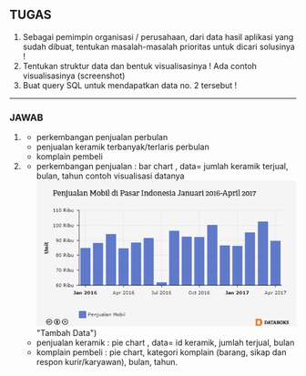 ## TUGAS
1. Sebagai pemimpin organisasi / perusahaan, dari data hasil aplikasi yang sudah dibuat, tentukan masalah-masalah prioritas untuk dicari solusinya !
2. Tentukan struktur data dan bentuk visualisasinya ! Ada contoh visualisasinya (screenshot)
3. Buat query SQL untuk mendapatkan data no. 2 tersebut !

---

### JAWAB
1.  - perkembangan penjualan perbulan
    - penjualan keramik terbanyak/terlaris perbulan
    - komplain pembeli

2.  - perkembangan penjualan : bar chart , data= jumlah keramik terjual, bulan, tahun
    contoh visualisasi datanya
    ![Tambah Data](https://github.com/NormalikaShandi/IF214002/blob/main/pertemuan%2014/img/bar%20chart%20penjualan.png) "Tambah Data")
    - penjualan keramik : pie chart , data= id keramik, jumlah terjual, bulan
    - komplain pembeli : pie chart, kategori komplain (barang, sikap dan respon kurir/karyawan), bulan, tahun.
